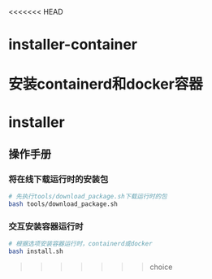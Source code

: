 <<<<<<< HEAD
# installer-container
安装containerd和docker容器
=======
# installer

## 操作手册

### 将在线下载运行时的安装包
```bash
# 先执行tools/download_package.sh下载运行时的包
bash tools/download_package.sh
```

### 交互安装容器运行时
```bash
# 根据选项安装容器运行时，containerd或docker
bash install.sh
```
>>>>>>> choice
